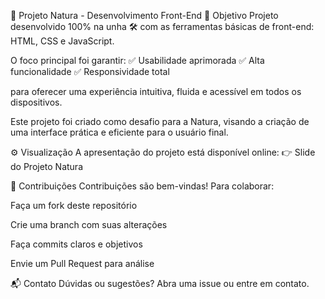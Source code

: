 🌿 Projeto Natura - Desenvolvimento Front-End
🎯 Objetivo
Projeto desenvolvido 100% na unha 🛠️ com as ferramentas básicas de front-end: HTML, CSS e JavaScript.

O foco principal foi garantir:
✅ Usabilidade aprimorada
✅ Alta funcionalidade
✅ Responsividade total

para oferecer uma experiência intuitiva, fluida e acessível em todos os dispositivos.

Este projeto foi criado como desafio para a Natura, visando a criação de uma interface prática e eficiente para o usuário final.

⚙️ Visualização
A apresentação do projeto está disponível online:
👉 Slide do Projeto Natura

🤝 Contribuições
Contribuições são bem-vindas! Para colaborar:

Faça um fork deste repositório

Crie uma branch com suas alterações

Faça commits claros e objetivos

Envie um Pull Request para análise

📬 Contato
Dúvidas ou sugestões? Abra uma issue ou entre em contato.